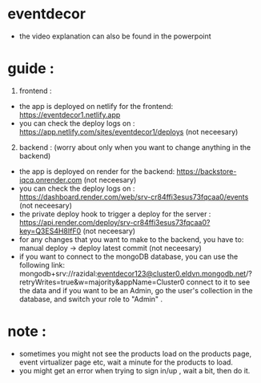 # eventdecor
- the video explanation can also be found in the powerpoint
# guide :

1. frontend :
- the app is deployed on netlify for the frontend: https://eventdecor1.netlify.app
- you can check the deploy logs on : https://app.netlify.com/sites/eventdecor1/deploys  (not neceesary)

2. backend :  (worry about only when you want to change anything in the backend)
- the app is deployed on render for the backend: https://backstore-iqcq.onrender.com  (not neceesary)
- you can check the deploy logs on : https://dashboard.render.com/web/srv-cr84ffi3esus73fqcaa0/events (not neceesary)
- the private deploy hook to trigger a deploy for the server : https://api.render.com/deploy/srv-cr84ffi3esus73fqcaa0?key=Q3ES4H8IfF0 (not neceesary)
- for any changes that you want to make to the backend, you have to: manual deploy -> deploy latest commit (not neceesary)
- if you want to connect to the mongoDB database, you can use the following link: mongodb+srv://razidal:eventdecor123@cluster0.eldvn.mongodb.net/?retryWrites=true&w=majority&appName=Cluster0   connect to it to see the data
and if you want to be an Admin, go the user's collection in the database, and switch your role to "Admin" .

# note :
- sometimes you might not see the products load on the products page, event virtualizer page etc, wait a minute for the products to load. 
- you might get an error when trying to sign in/up , wait a bit, then do it.
